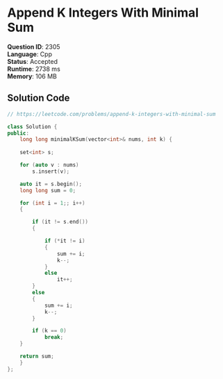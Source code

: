 # Append K Integers With Minimal Sum

**Question ID**: 2305  
**Language**: Cpp  
**Status**: Accepted  
**Runtime**: 2738 ms  
**Memory**: 106 MB  

## Solution Code
```cpp
// https://leetcode.com/problems/append-k-integers-with-minimal-sum

class Solution {
public:
    long long minimalKSum(vector<int>& nums, int k) {
    
    set<int> s;

    for (auto v : nums)
        s.insert(v);

    auto it = s.begin();
    long long sum = 0;

    for (int i = 1;; i++)
    {

        if (it != s.end())
        {

            if (*it != i)
            {
                sum += i;
                k--;
            }
            else
                it++;
        }
        else
        {
            sum += i;
            k--;
        }

        if (k == 0)
            break;
    }

    return sum;
    }
};
```
